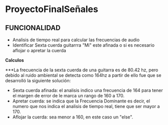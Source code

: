 ﻿# ProyectoFinalSeñales
 
 
## FUNCIONALIDAD
* Analisis de tiempo real para calcular las frecuencias de audio  
* Identificar Sexta cuerda guitarrra "Mi" este afinada o si es necesario aflojar o apretar la cuerda

**Calculos**

***La frecuencia de la sexta cuerda de una guitarra es de 80.42 hz, pero debido al ruido ambiental se detecta como 164hz a partir de ello fue que se desarrolló la siguiente solución:

* Sexta cuerda afinada: el analisis indico una frecuencia de 164 para tener el margen de error de le marca un rango de 160 a 170.
* Apretar cuerda: se indica que la Frecuencia Dominante es decir, el numero que nos indica el analisis de tiempo real, tiene que ser mayor a 170.
* Aflojar la cuerda: sea menor a 160, en este caso un "else".

